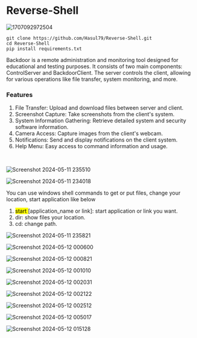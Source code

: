# Reverse-Shell

![1707092972504](https://github.com/Hasul79/Reverse-Shell/assets/95657084/b1f5a520-3df5-4e92-aff7-157e404709aa)


```
git clone https://github.com/Hasul79/Reverse-Shell.git
cd Reverse-Shell
pip install requirements.txt

```


<p>Backdoor is a remote administration and monitoring tool designed for educational and testing purposes. It consists of two main components: ControlServer and BackdoorClient. The server controls the client, allowing for various operations like file transfer, system monitoring, and more.</p>

<h3>Features</h3>
<ol>
<li>File Transfer: Upload and download files between server and client.</li>
<li>Screenshot Capture: Take screenshots from the client's system.</li>
<li>System Information Gathering: Retrieve detailed system and security software information.</li>
<li>Camera Access: Capture images from the client's webcam.</li>
<li>Notifications: Send and display notifications on the client system.</li>
<li>Help Menu: Easy access to command information and usage.</li>
</ol>
<br/>

![Screenshot 2024-05-11 235510](https://github.com/Hasul79/Reverse-Shell/assets/95657084/c918e3c8-6a02-42ce-86c4-405c5fb5d8cf)


![Screenshot 2024-05-11 234018](https://github.com/Hasul79/Reverse-Shell/assets/95657084/819ad1ec-6593-47f5-8053-3ad29ef36d01)


<p>You can use windows shell commands to get or put files, change your location, start application like below</p>
<ol>
<li> <mark>start </mark>[application_name or link]: start application or link you want.</li>
<li> dir: show files your location.</li>
<li> cd: change path.</li>
</ol>

![Screenshot 2024-05-11 235821](https://github.com/Hasul79/Reverse-Shell/assets/95657084/539a583a-a531-4b04-82f8-65201663599d)


![Screenshot 2024-05-12 000600](https://github.com/Hasul79/Reverse-Shell/assets/95657084/69712b44-bf36-4ad5-84bc-536062de906d)



![Screenshot 2024-05-12 000821](https://github.com/Hasul79/Reverse-Shell/assets/95657084/7fd88bdb-b92f-48fb-9e8c-1804e97cc267)


![Screenshot 2024-05-12 001010](https://github.com/Hasul79/Reverse-Shell/assets/95657084/780c16da-5667-43ed-8d96-bdc4058633c3)


![Screenshot 2024-05-12 002031](https://github.com/Hasul79/Reverse-Shell/assets/95657084/bf20ab36-5ef3-4661-82e5-e6c42752718f)


![Screenshot 2024-05-12 002122](https://github.com/Hasul79/Reverse-Shell/assets/95657084/b1b23dd5-1e42-4801-8f3d-09b1252dd048)


![Screenshot 2024-05-12 002512](https://github.com/Hasul79/Reverse-Shell/assets/95657084/50fe7546-ad6a-41d1-b772-c869105a2850)



![Screenshot 2024-05-12 005017](https://github.com/Hasul79/Reverse-Shell/assets/95657084/10cdb41b-9ec3-44ed-859a-58cdd68b6993)



![Screenshot 2024-05-12 015128](https://github.com/Hasul79/Reverse-Shell/assets/95657084/f2ca67d3-cf98-49d1-b5e4-9b5b35aab8fb)


